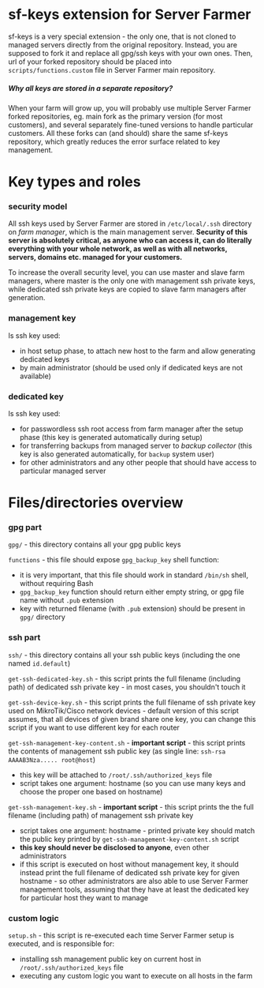 # sf-keys extension for Server Farmer

sf-keys is a very special extension - the only one, that is not cloned to managed servers directly from the original repository. Instead, you are supposed to fork it and replace all gpg/ssh keys with your own ones. Then, url of your forked repository should be placed into `scripts/functions.custom` file in Server Farmer main repository.

##### Why all keys are stored in a separate repository?

When your farm will grow up, you will probably use multiple Server Farmer forked repositories, eg. main fork as the primary version (for most customers), and several separately fine-tuned versions to handle particular customers. All these forks can (and should) share the same sf-keys repository, which greatly reduces the error surface related to key management.


# Key types and roles

### security model

All ssh keys used by Server Farmer are stored in `/etc/local/.ssh` directory on *farm manager*, which is the main management server. **Security of this server is absolutely critical, as anyone who can access it, can do literally everything with your whole network, as well as with all networks, servers, domains etc. managed for your customers.**

To increase the overall security level, you can use master and slave farm managers, where master is the only one with management ssh private keys, while dedicated ssh private keys are copied to slave farm managers after generation.

### management key

Is ssh key used:
- in host setup phase, to attach new host to the farm and allow generating dedicated keys
- by main administrator (should be used only if dedicated keys are not available)

### dedicated key

Is ssh key used:
- for passwordless ssh root access from farm manager after the setup phase (this key is generated automatically during setup)
- for transferring backups from managed server to *backup collector* (this key is also generated automatically, for `backup` system user)
- for other administrators and any other people that should have access to particular managed server


# Files/directories overview

### gpg part

`gpg/` - this directory contains all your gpg public keys

`functions` - this file should expose `gpg_backup_key` shell function:
- it is very important, that this file should work in standard `/bin/sh` shell, without requiring Bash
- `gpg_backup_key` function should return either empty string, or gpg file name without `.pub` extension
- key with returned filename (with `.pub` extension) should be present in `gpg/` directory

### ssh part

`ssh/` - this directory contains all your ssh public keys (including the one named `id.default`)

`get-ssh-dedicated-key.sh` - this script prints the full filename (including path) of dedicated ssh private key - in most cases, you shouldn't touch it

`get-ssh-device-key.sh` - this script prints the full filename of ssh private key used on MikroTik/Cisco network devices - default version of this script assumes, that all devices of given brand share one key, you can change this script if you want to use different key for each router

`get-ssh-management-key-content.sh` - **important script** - this script prints the contents of management ssh public key (as single line: `ssh-rsa AAAAB3Nza..... root@host`)
- this key will be attached to `/root/.ssh/authorized_keys` file
- script takes one argument: hostname (so you can use many keys and choose the proper one based on hostname)

`get-ssh-management-key.sh` - **important script** - this script prints the the full filename (including path) of management ssh private key
- script takes one argument: hostname - printed private key should match the public key printed by `get-ssh-management-key-content.sh` script
- **this key should never be disclosed to anyone**, even other administrators
- if this script is executed on host without management key, it should instead print the full filename of dedicated ssh private key for given hostname - so other administrators are also able to use Server Farmer management tools, assuming that they have at least the dedicated key for particular host they want to manage

### custom logic

`setup.sh` - this script is re-executed each time Server Farmer setup is executed, and is responsible for:
- installing ssh management public key on current host in `/root/.ssh/authorized_keys` file
- executing any custom logic you want to execute on all hosts in the farm
